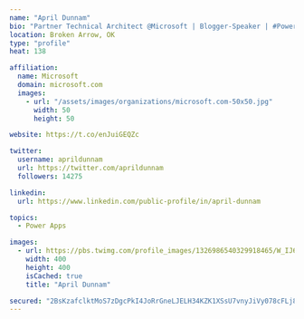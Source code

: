```yaml
---
name: "April Dunnam"
bio: "Partner Technical Architect @Microsoft | Blogger-Speaker | #PowerApps, #PowerAutomate, #Office365, #SharePoint | #WIT | #Karaoke Queen"
location: Broken Arrow, OK
type: "profile"
heat: 138

affiliation:
  name: Microsoft
  domain: microsoft.com
  images:
    - url: "/assets/images/organizations/microsoft.com-50x50.jpg"
      width: 50
      height: 50

website: https://t.co/enJuiGEQZc

twitter:
  username: aprildunnam
  url: https://twitter.com/aprildunnam
  followers: 14275

linkedin:
  url: https://www.linkedin.com/public-profile/in/april-dunnam

topics:
  - Power Apps

images:
  - url: https://pbs.twimg.com/profile_images/1326986540329918465/W_IJ6Ih2_400x400.jpg
    width: 400
    height: 400
    isCached: true
    title: "April Dunnam"

secured: "2BsKzafclktMoS7zDgcPkI4JoRrGneLJELH34KZK1XSsU7vnyJiVy078cFLj8Ig2ToDOEJG54XMM1fTG23WUGUCRvs7fQFNS7o5+7cSPuV5+yIp3aJRQzsE6HgnhULGFSsOThGajDmESlDavJNBiyWcC2Ycryp3uspDyJHgTZGH27DXuG3MzSZYZDhybnKmKKLHqaiO3YUodUru/O97WjeO5ecaDfUO8AIBGaT9WlI3+DsEYtfb9p6L8o0PSpp7BKmqJ6CrFrwS+Zm4jP5JI9LOp7bOtgwisGMhYqe4l+RjD79sj5+NKPgydrLhHevhSNhr646UZ8I0NqyK1TkmbGSXnJ3FLrGOL3XOVbwG6cCmXHk2WX4V1TXAu9ZDPDam02lgkgCV1y1Xbr32U53uRJS7I2TZ2qCBQEJ6YDvTcVyE=;VQyQzVW8sB/yWnuBGDjBtw=="
---
```


